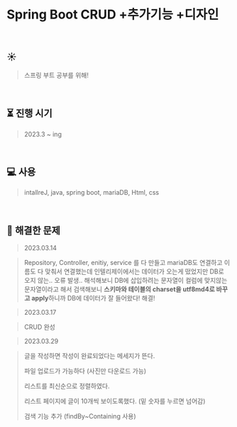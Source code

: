 # Spring Boot CRUD +추가기능 +디자인

</br>

## :sunny: 
> 스프링 부트 공부를 위해! 
> 
</br>

## :hourglass_flowing_sand: 진행 시기
> 2023.3 ~ ing
</br>

## :computer: 사용
>intallreJ, java, spring boot, mariaDB, Html, css
</br>

## :baby_chick: 해결한 문제

> 2023.03.14

> Repository, Controller, enitiy, service 를 다 만들고 mariaDB도 연결하고 이름도 다 맞춰서 연결했는데 
> 인텔리제이에서는 데이터가 오는게 떴었지만 DB로 오지 않는.. 오류 발생.. 
> 해석해보니 DB에 삽입하려는 문자열이 컬럼에 맞지않는 문자열이라고 해서
> 검색해보니 <b>스키마와 테이블의 charset을 utf8md4로 바꾸고 apply</b>하니까 DB에 데이터가 잘 들어왔다! 해결!

> 2023.03.17

> CRUD 완성

> 2023.03.29

> 글을 작성하면 작성이 완료되었다는 메세지가 뜬다. <P>
> 파일 업로드가 가능하다 (사진만 다운로드 가능)<P>
> 리스트를 최신순으로 정렬하였다.<P>
> 리스트 페이지에 글이 10개씩 보이도록했다. (밑 숫자를 누르면 넘어감)<P>
> 검색 기능 추가 (findBy~Containing 사용)<P>




</br>

